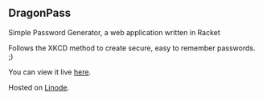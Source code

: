 ## DragonPass

Simple Password Generator, a web application written in Racket

Follows the XKCD method to create secure, easy to remember passwords. ;)

You can view it live [here](http://74.207.227.49/).

Hosted on [Linode](https://www.linode.com/).
